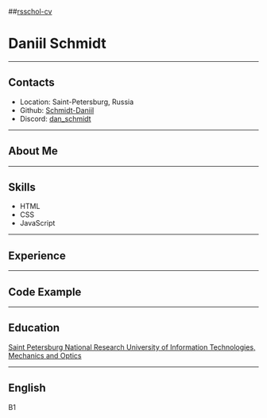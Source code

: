 ##[rsschol-cv](https://Schmidt-Daniil.github.io/rsschool-cv/cv)
# Daniil Schmidt
___
## Contacts
* Location: Saint-Petersburg, Russia
* Github: [Schmidt-Daniil](https://github.com/Schmidt-Daniil/) 
* Discord: [dan_schmidt](https://discordapp.com/users/1126905784803008563/)

___
## About Me
___
## Skills
* HTML
* CSS
* JavaScript
___
## Experience
___
## Code Example
___
## Education
[Saint Petersburg National Research University of Information Technologies, Mechanics and Optics](https://en.itmo.ru/)
___
## English
B1
